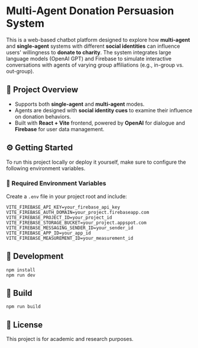 # Multi-Agent Donation Persuasion System

This is a web-based chatbot platform designed to explore how **multi-agent** and **single-agent** systems with different **social identities** can influence users' willingness to **donate to charity**. The system integrates large language models (OpenAI GPT) and Firebase to simulate interactive conversations with agents of varying group affiliations (e.g., in-group vs. out-group).

## 🧠 Project Overview

- Supports both **single-agent** and **multi-agent** modes.
- Agents are designed with **social identity cues** to examine their influence on donation behaviors.
- Built with **React + Vite** frontend, powered by **OpenAI** for dialogue and **Firebase** for user data management.


## ⚙️ Getting Started

To run this project locally or deploy it yourself, make sure to configure the following environment variables.

### 🔐 Required Environment Variables

Create a `.env` file in your project root and include:

```env
VITE_FIREBASE_API_KEY=your_firebase_api_key
VITE_FIREBASE_AUTH_DOMAIN=your_project.firebaseapp.com
VITE_FIREBASE_PROJECT_ID=your_project_id
VITE_FIREBASE_STORAGE_BUCKET=your_project.appspot.com
VITE_FIREBASE_MESSAGING_SENDER_ID=your_sender_id
VITE_FIREBASE_APP_ID=your_app_id
VITE_FIREBASE_MEASUREMENT_ID=your_measurement_id
```

## 🧪 Development
```env
npm install
npm run dev
```

## 🧱 Build
```env
npm run build
```

## 📄 License
This project is for academic and research purposes.
